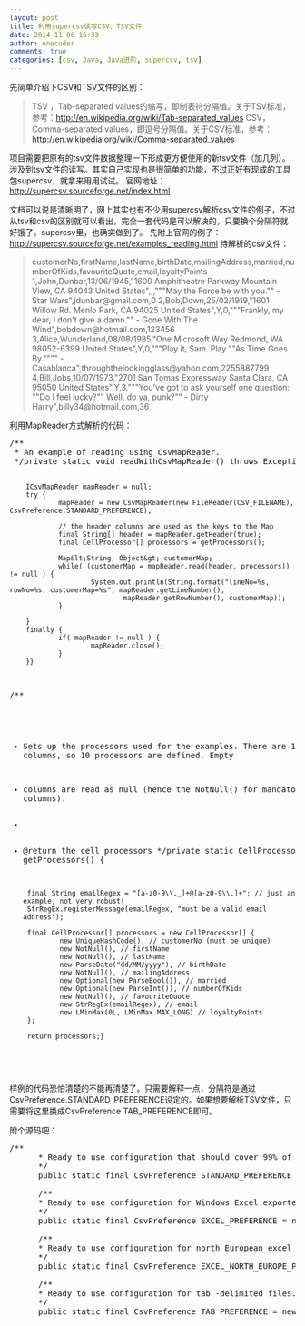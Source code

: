 ```yaml
---
layout: post
title: 利用supercsv读写CSV、TSV文件
date: 2014-11-06 16:33
author: onecoder
comments: true
categories: [csv, Java, Java进阶, supercsv, tsv]
---
```

先简单介绍下CSV和TSV文件的区别：
<blockquote>TSV ，Tab-separated values的缩写，即制表符分隔值。关于TSV标准，参考：<a href="http://en.wikipedia.org/wiki/Tab-separated_values">http://en.wikipedia.org/wiki/Tab-separated_values</a>
CSV，Comma-separated values，即逗号分隔值。关于CSV标准，参考：<a href="http://en.wikipedia.org/wiki/Comma-separated_values">http://en.wikipedia.org/wiki/Comma-separated_values</a></blockquote>
项目需要把原有的tsv文件数据整理一下形成更方便使用的新tsv文件（加几列）。涉及到tsv文件的读写。其实自己实现也是很简单的功能，不过正好有现成的工具包supercsv，就拿来用用试试。
官网地址：<a href="http://supercsv.sourceforge.net/index.html">http://supercsv.sourceforge.net/index.html</a>

文档可以说是清晰明了，网上其实也有不少用supercsv解析csv文件的例子，不过从tsv和csv的区别就可以看出，完全一套代码是可以解决的，只要换个分隔符就好饿了。supercsv里，也确实做到了。 先附上官网的例子：<a href="http://supercsv.sourceforge.net/examples_reading.html">http://supercsv.sourceforge.net/examples_reading.html</a>
待解析的csv文件：
<blockquote>customerNo,firstName,lastName,birthDate,mailingAddress,married,numberOfKids,favouriteQuote,email,loyaltyPoints
1,John,Dunbar,13/06/1945,"1600 Amphitheatre Parkway
Mountain View, CA 94043
United States",,,"""May the Force be with you."" - Star Wars",jdunbar@gmail.com,0
2,Bob,Down,25/02/1919,"1601 Willow Rd.
Menlo Park, CA 94025
United States",Y,0,"""Frankly, my dear, I don't give a damn."" - Gone With The Wind",bobdown@hotmail.com,123456
3,Alice,Wunderland,08/08/1985,"One Microsoft Way
Redmond, WA 98052-6399
United States",Y,0,"""Play it, Sam. Play ""As Time Goes By."""" - Casablanca",throughthelookingglass@yahoo.com,2255887799
4,Bill,Jobs,10/07/1973,"2701 San Tomas Expressway
Santa Clara, CA 95050
United States",Y,3,"""You've got to ask yourself one question: ""Do I feel lucky?"" Well, do ya, punk?"" - Dirty Harry",billy34@hotmail.com,36</blockquote>
利用MapReader方式解析的代码：
<pre class="brush:java">/**
 * An example of reading using CsvMapReader.
 */private static void readWithCsvMapReader() throws Exception {
        
        ICsvMapReader mapReader = null;
        try {
                mapReader = new CsvMapReader(new FileReader(CSV_FILENAME), CsvPreference.STANDARD_PREFERENCE);
                
                // the header columns are used as the keys to the Map
                final String[] header = mapReader.getHeader(true);
                final CellProcessor[] processors = getProcessors();
                
                Map&lt;String, Object&gt; customerMap;
                while( (customerMap = mapReader.read(header, processors)) != null ) {
                        System.out.println(String.format("lineNo=%s, rowNo=%s, customerMap=%s", mapReader.getLineNumber(),
                                mapReader.getRowNumber(), customerMap));
                }
                
        }
        finally {
                if( mapReader != null ) {
                        mapReader.close();
                }
        }}

/**
 * Sets up the processors used for the examples. There are 10 CSV columns, so 10 processors are defined. Empty
 * columns are read as null (hence the NotNull() for mandatory columns).
 * 
 * @return the cell processors
 */private static CellProcessor[] getProcessors() {
        
        final String emailRegex = "[a-z0-9\\._]+@[a-z0-9\\.]+"; // just an example, not very robust!
        StrRegEx.registerMessage(emailRegex, "must be a valid email address");
        
        final CellProcessor[] processors = new CellProcessor[] { 
                new UniqueHashCode(), // customerNo (must be unique)
                new NotNull(), // firstName
                new NotNull(), // lastName
                new ParseDate("dd/MM/yyyy"), // birthDate
                new NotNull(), // mailingAddress
                new Optional(new ParseBool()), // married
                new Optional(new ParseInt()), // numberOfKids
                new NotNull(), // favouriteQuote
                new StrRegEx(emailRegex), // email
                new LMinMax(0L, LMinMax.MAX_LONG) // loyaltyPoints
        };
        
        return processors;}
</pre>
样例的代码恐怕清楚的不能再清楚了。只需要解释一点，分隔符是通过CsvPreference.STANDARD_PREFERENCE设定的。如果想要解析TSV文件，只需要将这里换成CsvPreference TAB_PREFERENCE即可。

附个源码吧：
<pre class="brush:java">/**
      * Ready to use configuration that should cover 99% of all usages.
      */
      public static final CsvPreference STANDARD_PREFERENCE = new CsvPreference.Builder('"' , ',',"\r\n").build();
     
      /**
      * Ready to use configuration for Windows Excel exported CSV files.
      */
      public static final CsvPreference EXCEL_PREFERENCE = new CsvPreference.Builder('"' , ',' , "\n").build();
     
      /**
      * Ready to use configuration for north European excel CSV files (columns are separated by ";" instead of ",")
      */
      public static final CsvPreference EXCEL_NORTH_EUROPE_PREFERENCE = new CsvPreference.Builder('"' , ';' , "\n" ).build();
     
      /**
      * Ready to use configuration for tab -delimited files.
      */
      public static final CsvPreference TAB_PREFERENCE = new CsvPreference.Builder( '"', '\t', "\n").build();
</pre>
